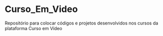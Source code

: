 # Curso_Em_Video
 Repositório para colocar códigos e projetos desenvolvidos nos cursos da plataforma Curso em Vídeo
